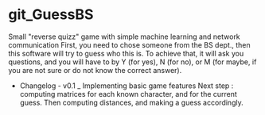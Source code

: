 # git_GuessBS
Small "reverse quizz" game with simple machine learning and network communication
First, you need to chose someone from the BS dept., then this software will try to guess who this is. To achieve that, it will ask you questions, and you will have to by Y (for yes), N (for no), or M (for maybe, if you are not sure or do not know the correct answer).
- Changelog - 
v0.1 _ Implementing basic game features
Next step : computing matrices for each known character, and for the current guess. Then computing distances, and making a guess accordingly.